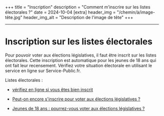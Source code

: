 +++
title = "Inscription"
description = "Comment m’inscrire sur les listes électorales ?"
date = 2024-10-04
[extra]
header_img = "/chemin/à/image-tête.jpg"
header_img_alt = "Description de l'image de tête"
+++

---
# Inscription sur les listes électorales
Pour pouvoir voter aux élections législatives, il faut être inscrit sur les listes électorales.
Cette inscription est automatique pour les jeunes de 18 ans qui ont fait leur recensement.
Vérifiez votre situation électorale en utilisant le service en ligne sur Service-Public.fr.

Listes électorales :

- [vérifiez en ligne si vous êtes bien inscrit](https://www.service-public.fr/particuliers/actualites/A15421)

- [Peut-on encore s'inscrire pour voter aux élections législatives ?](https://www.service-public.fr/particuliers/actualites/A17439)

- [Jeunes de 18 ans : pourrez-vous voter aux élections législatives ?](https://www.service-public.fr/particuliers/actualites/A17445)

